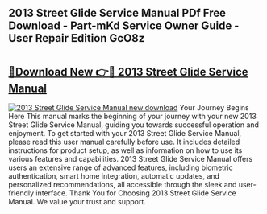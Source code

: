 ## 2013 Street Glide Service Manual PDf Free Download - Part-mKd Service Owner Guide - User Repair Edition GcO8z

# <h2><a href="http://bc3935.oget.top/?id=2013+Street+Glide+Service+Manual">🔗Download New 👉🔴 2013 Street Glide Service Manual</a></h2>

[![2013 Street Glide Service Manual new download](https://i.imgur.com/5g1atiW.png)](http://bc3935.oget.top/?id=2013+Street+Glide+Service+Manual)
Your Journey Begins Here This manual marks the beginning of your journey with your new 2013 Street Glide Service Manual, guiding you towards successful operation and enjoyment. To get started with your 2013 Street Glide Service Manual, please read this user manual carefully before use. It includes detailed instructions for product setup, as well as information on how to use its various features and capabilities. 2013 Street Glide Service Manual offers users an extensive range of advanced features, including biometric authentication, smart home integration, automatic updates, and personalized recommendations, all accessible through the sleek and user-friendly interface. Thank You for Choosing 2013 Street Glide Service Manual. We value your trust and support.
